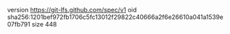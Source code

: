 version https://git-lfs.github.com/spec/v1
oid sha256:1201bef972fb1706c5fc13012f29822c40666a2f6e26610a041a1539e07fb791
size 448
